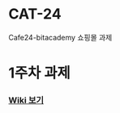 # CAT-24
Cafe24-bitacademy 쇼핑몰 과제



# 1주차 과제

### [Wiki 보기](https://github.com/Soobinnn/CAT-24/wiki)
